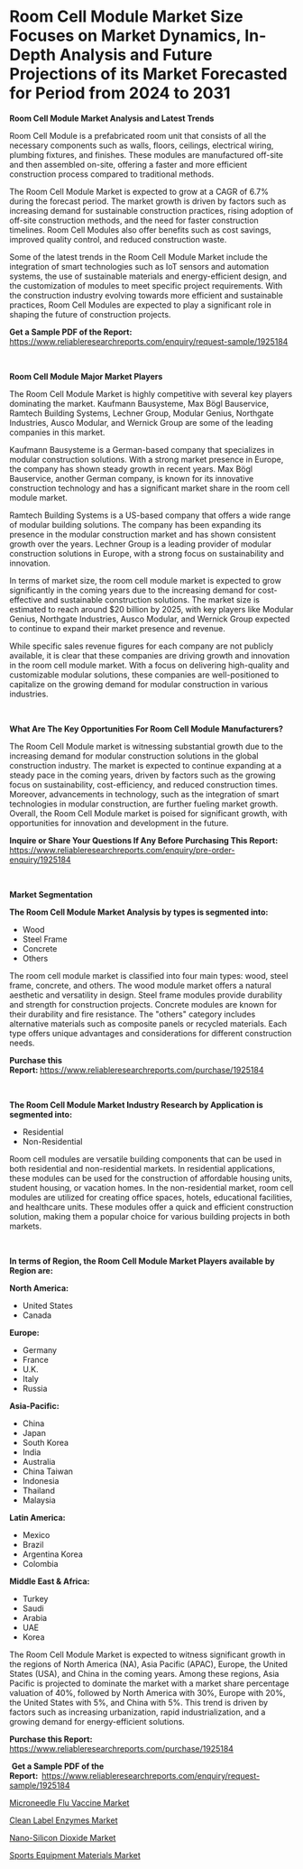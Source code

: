 <p><h1>Room Cell Module Market Size Focuses on Market Dynamics, In-Depth Analysis and Future Projections of its Market Forecasted for Period from 2024 to 2031</h1></p><p><strong>Room Cell Module Market Analysis and Latest Trends</strong></p>
<p><p>Room Cell Module is a prefabricated room unit that consists of all the necessary components such as walls, floors, ceilings, electrical wiring, plumbing fixtures, and finishes. These modules are manufactured off-site and then assembled on-site, offering a faster and more efficient construction process compared to traditional methods.</p><p>The Room Cell Module Market is expected to grow at a CAGR of 6.7% during the forecast period. The market growth is driven by factors such as increasing demand for sustainable construction practices, rising adoption of off-site construction methods, and the need for faster construction timelines. Room Cell Modules also offer benefits such as cost savings, improved quality control, and reduced construction waste.</p><p>Some of the latest trends in the Room Cell Module Market include the integration of smart technologies such as IoT sensors and automation systems, the use of sustainable materials and energy-efficient design, and the customization of modules to meet specific project requirements. With the construction industry evolving towards more efficient and sustainable practices, Room Cell Modules are expected to play a significant role in shaping the future of construction projects.</p></p>
<p><strong>Get a Sample PDF of the Report:&nbsp;</strong> <a href="https://www.reliableresearchreports.com/enquiry/request-sample/1925184">https://www.reliableresearchreports.com/enquiry/request-sample/1925184</a></p>
<p>&nbsp;</p>
<p><strong>Room Cell Module Major Market Players</strong></p>
<p><p>The Room Cell Module Market is highly competitive with several key players dominating the market. Kaufmann Bausysteme, Max Bögl Bauservice, Ramtech Building Systems, Lechner Group, Modular Genius, Northgate Industries, Ausco Modular, and Wernick Group are some of the leading companies in this market.</p><p>Kaufmann Bausysteme is a German-based company that specializes in modular construction solutions. With a strong market presence in Europe, the company has shown steady growth in recent years. Max Bögl Bauservice, another German company, is known for its innovative construction technology and has a significant market share in the room cell module market. </p><p>Ramtech Building Systems is a US-based company that offers a wide range of modular building solutions. The company has been expanding its presence in the modular construction market and has shown consistent growth over the years. Lechner Group is a leading provider of modular construction solutions in Europe, with a strong focus on sustainability and innovation.</p><p>In terms of market size, the room cell module market is expected to grow significantly in the coming years due to the increasing demand for cost-effective and sustainable construction solutions. The market size is estimated to reach around $20 billion by 2025, with key players like Modular Genius, Northgate Industries, Ausco Modular, and Wernick Group expected to continue to expand their market presence and revenue.</p><p>While specific sales revenue figures for each company are not publicly available, it is clear that these companies are driving growth and innovation in the room cell module market. With a focus on delivering high-quality and customizable modular solutions, these companies are well-positioned to capitalize on the growing demand for modular construction in various industries.</p></p>
<p>&nbsp;</p>
<p><strong>What Are The Key Opportunities For Room Cell Module Manufacturers?</strong></p>
<p><p>The Room Cell Module market is witnessing substantial growth due to the increasing demand for modular construction solutions in the global construction industry. The market is expected to continue expanding at a steady pace in the coming years, driven by factors such as the growing focus on sustainability, cost-efficiency, and reduced construction times. Moreover, advancements in technology, such as the integration of smart technologies in modular construction, are further fueling market growth. Overall, the Room Cell Module market is poised for significant growth, with opportunities for innovation and development in the future.</p></p>
<p><strong>Inquire or Share Your Questions If Any Before Purchasing This Report:</strong> <a href="https://www.reliableresearchreports.com/enquiry/pre-order-enquiry/1925184">https://www.reliableresearchreports.com/enquiry/pre-order-enquiry/1925184</a></p>
<p>&nbsp;</p>
<p><strong>Market Segmentation</strong></p>
<p><strong>The Room Cell Module Market Analysis by types is segmented into:</strong></p>
<p><ul><li>Wood</li><li>Steel Frame</li><li>Concrete</li><li>Others</li></ul></p>
<p><p>The room cell module market is classified into four main types: wood, steel frame, concrete, and others. The wood module market offers a natural aesthetic and versatility in design. Steel frame modules provide durability and strength for construction projects. Concrete modules are known for their durability and fire resistance. The "others" category includes alternative materials such as composite panels or recycled materials. Each type offers unique advantages and considerations for different construction needs.</p></p>
<p><strong>Purchase this Report:&nbsp;</strong><a href="https://www.reliableresearchreports.com/purchase/1925184">https://www.reliableresearchreports.com/purchase/1925184</a></p>
<p>&nbsp;</p>
<p><strong>The Room Cell Module Market Industry Research by Application is segmented into:</strong></p>
<p><ul><li>Residential</li><li>Non-Residential</li></ul></p>
<p><p>Room cell modules are versatile building components that can be used in both residential and non-residential markets. In residential applications, these modules can be used for the construction of affordable housing units, student housing, or vacation homes. In the non-residential market, room cell modules are utilized for creating office spaces, hotels, educational facilities, and healthcare units. These modules offer a quick and efficient construction solution, making them a popular choice for various building projects in both markets.</p></p>
<p>&nbsp;</p>
<p><strong>In terms of Region, the Room Cell Module Market Players available by Region are:</strong></p>
<p>
    <p> <strong> North America: </strong>
        <ul>
            <li>United States</li>
            <li>Canada</li>
        </ul>
        </p> 
    <p> <strong> Europe: </strong>
        <ul>
            <li>Germany</li>
            <li>France</li>
            <li>U.K.</li>
            <li>Italy</li>
            <li>Russia</li>
        </ul>
        </p> 
    <p> <strong> Asia-Pacific: </strong>
        <ul>
            <li>China</li>
            <li>Japan</li>
            <li>South Korea</li>
            <li>India</li>
            <li>Australia</li>
            <li>China Taiwan</li>
            <li>Indonesia</li>
            <li>Thailand</li>
            <li>Malaysia</li>
        </ul>
        </p> 
    <p> <strong> Latin America: </strong>
        <ul>
            <li>Mexico</li>
            <li>Brazil</li>
            <li>Argentina Korea</li>
            <li>Colombia</li>
        </ul>
        </p> 
    <p> <strong> Middle East & Africa: </strong>
        <ul>
            <li>Turkey</li>
            <li>Saudi</li>
            <li>Arabia</li>
            <li>UAE</li>
            <li>Korea</li>
        </ul>
    </p>
    </p>
<p><p>The Room Cell Module Market is expected to witness significant growth in the regions of North America (NA), Asia Pacific (APAC), Europe, the United States (USA), and China in the coming years. Among these regions, Asia Pacific is projected to dominate the market with a market share percentage valuation of 40%, followed by North America with 30%, Europe with 20%, the United States with 5%, and China with 5%. This trend is driven by factors such as increasing urbanization, rapid industrialization, and a growing demand for energy-efficient solutions.</p></p>
<p><strong>Purchase this Report: </strong><a href="https://www.reliableresearchreports.com/purchase/1925184">https://www.reliableresearchreports.com/purchase/1925184</a></p>
<p>&nbsp;<strong>Get a Sample PDF of the Report:&nbsp;&nbsp;</strong><a href="https://www.reliableresearchreports.com/enquiry/request-sample/1925184">https://www.reliableresearchreports.com/enquiry/request-sample/1925184</a></p>
<p><strong></strong></p>
<p><p><a href="https://simplistic-meeting-7ee.notion.site/Microneedle-Flu-Vaccine-Market-Offer-Valuable-Insights-into-Market-Size-Market-Share-Market-Trends-5d6341151a16400ba50ff4fecbc4d742">Microneedle Flu Vaccine Market</a></p><p><a href="https://view.publitas.com/reportprime-1/clean-label-enzymes-market-size-focuses-on-market-dynamics-in-depth-analysis-and-future-projections-of-its-market-forecasted-for-period-from-2023-to-2030/">Clean Label Enzymes Market</a></p><p><a href="https://view.publitas.com/reportprime-1/nano-silicon-dioxide-market-growth-market-trends-covid-19-impact-and-forecasts-for-period-from-2023-2030/">Nano-Silicon Dioxide Market</a></p><p><a href="https://view.publitas.com/reportprime-1/sports-equipment-materials-market-research-report-provides-thorough-industry-overview-which-offers-an-in-depth-analysis-of-product-trends-and-new-market-divisions/">Sports Equipment Materials Market</a></p></p>